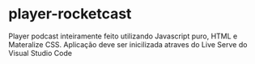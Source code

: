 # player-rocketcast
Player podcast inteiramente feito utilizando Javascript puro, HTML e Materalize CSS.
Aplicação deve ser inicilizada atraves do Live Serve do Visual Studio Code
